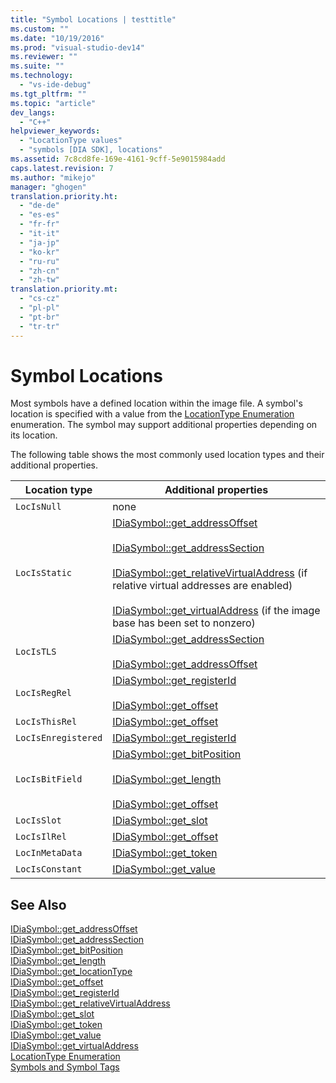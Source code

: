 ```yaml
---
title: "Symbol Locations | testtitle"
ms.custom: ""
ms.date: "10/19/2016"
ms.prod: "visual-studio-dev14"
ms.reviewer: ""
ms.suite: ""
ms.technology: 
  - "vs-ide-debug"
ms.tgt_pltfrm: ""
ms.topic: "article"
dev_langs: 
  - "C++"
helpviewer_keywords: 
  - "LocationType values"
  - "symbols [DIA SDK], locations"
ms.assetid: 7c8cd8fe-169e-4161-9cff-5e9015984add
caps.latest.revision: 7
ms.author: "mikejo"
manager: "ghogen"
translation.priority.ht: 
  - "de-de"
  - "es-es"
  - "fr-fr"
  - "it-it"
  - "ja-jp"
  - "ko-kr"
  - "ru-ru"
  - "zh-cn"
  - "zh-tw"
translation.priority.mt: 
  - "cs-cz"
  - "pl-pl"
  - "pt-br"
  - "tr-tr"
---
```

# Symbol Locations
Most symbols have a defined location within the image file. A symbol's location is specified with a value from the [LocationType Enumeration](../debug-interface-access/locationtype.md) enumeration. The symbol may support additional properties depending on its location.  
  
 The following table shows the most commonly used location types and their additional properties.  
  
|Location type|Additional properties|  
|-------------------|---------------------------|  
|`LocIsNull`|none|  
|`LocIsStatic`|[IDiaSymbol::get_addressOffset](../debug-interface-access/idiasymbol--get_addressoffset.md)<br /><br /> [IDiaSymbol::get_addressSection](../debug-interface-access/idiasymbol--get_addresssection.md)<br /><br /> [IDiaSymbol::get_relativeVirtualAddress](../debug-interface-access/idiasymbol--get_relativevirtualaddress.md) (if relative virtual addresses are enabled)<br /><br /> [IDiaSymbol::get_virtualAddress](../debug-interface-access/idiasymbol--get_virtualaddress.md) (if the image base has been set to nonzero)|  
|`LocIsTLS`|[IDiaSymbol::get_addressSection](../debug-interface-access/idiasymbol--get_addresssection.md)<br /><br /> [IDiaSymbol::get_addressOffset](../debug-interface-access/idiasymbol--get_addressoffset.md)|  
|`LocIsRegRel`|[IDiaSymbol::get_registerId](../debug-interface-access/idiasymbol--get_registerid.md)<br /><br /> [IDiaSymbol::get_offset](../debug-interface-access/idiasymbol--get_offset.md)|  
|`LocIsThisRel`|[IDiaSymbol::get_offset](../debug-interface-access/idiasymbol--get_offset.md)|  
|`LocIsEnregistered`|[IDiaSymbol::get_registerId](../debug-interface-access/idiasymbol--get_registerid.md)|  
|`LocIsBitField`|[IDiaSymbol::get_bitPosition](../debug-interface-access/idiasymbol--get_bitposition.md)<br /><br /> [IDiaSymbol::get_length](../debug-interface-access/idiasymbol--get_length.md)<br /><br /> [IDiaSymbol::get_offset](../debug-interface-access/idiasymbol--get_offset.md)|  
|`LocIsSlot`|[IDiaSymbol::get_slot](../debug-interface-access/idiasymbol--get_slot.md)|  
|`LocIsIlRel`|[IDiaSymbol::get_offset](../debug-interface-access/idiasymbol--get_offset.md)|  
|`LocInMetaData`|[IDiaSymbol::get_token](../debug-interface-access/idiasymbol--get_token.md)|  
|`LocIsConstant`|[IDiaSymbol::get_value](../debug-interface-access/idiasymbol--get_value.md)|  
  
## See Also  
 [IDiaSymbol::get_addressOffset](../debug-interface-access/idiasymbol--get_addressoffset.md)   
 [IDiaSymbol::get_addressSection](../debug-interface-access/idiasymbol--get_addresssection.md)   
 [IDiaSymbol::get_bitPosition](../debug-interface-access/idiasymbol--get_bitposition.md)   
 [IDiaSymbol::get_length](../debug-interface-access/idiasymbol--get_length.md)   
 [IDiaSymbol::get_locationType](../debug-interface-access/idiasymbol--get_locationtype.md)   
 [IDiaSymbol::get_offset](../debug-interface-access/idiasymbol--get_offset.md)   
 [IDiaSymbol::get_registerId](../debug-interface-access/idiasymbol--get_registerid.md)   
 [IDiaSymbol::get_relativeVirtualAddress](../debug-interface-access/idiasymbol--get_relativevirtualaddress.md)   
 [IDiaSymbol::get_slot](../debug-interface-access/idiasymbol--get_slot.md)   
 [IDiaSymbol::get_token](../debug-interface-access/idiasymbol--get_token.md)   
 [IDiaSymbol::get_value](../debug-interface-access/idiasymbol--get_value.md)   
 [IDiaSymbol::get_virtualAddress](../debug-interface-access/idiasymbol--get_virtualaddress.md)   
 [LocationType Enumeration](../debug-interface-access/locationtype.md)   
 [Symbols and Symbol Tags](../debug-interface-access/symbols-and-symbol-tags.md)
